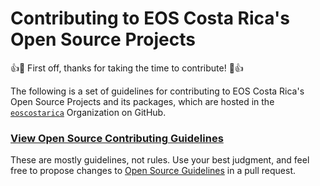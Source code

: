 # Contributing to EOS Costa Rica's Open Source Projects
👍🎉 First off, thanks for taking the time to contribute! 🎉👍

The following is a set of guidelines for contributing to EOS Costa Rica's Open Source Projects and its packages, which are hosted in the [`eoscostarica`](https://github.com/eoscostarica/) Organization on GitHub.


### [View Open Source Contributing Guidelines](https://guide.eoscostarica.io/docs/open-source-guidelines)

These are mostly guidelines, not rules. Use your best judgment, and feel free to propose changes to [Open Source Guidelines](https://github.com/eoscostarica/guide.eoscostarica.io/blob/master/docs/open-source-guidelines.md) in a pull request.
